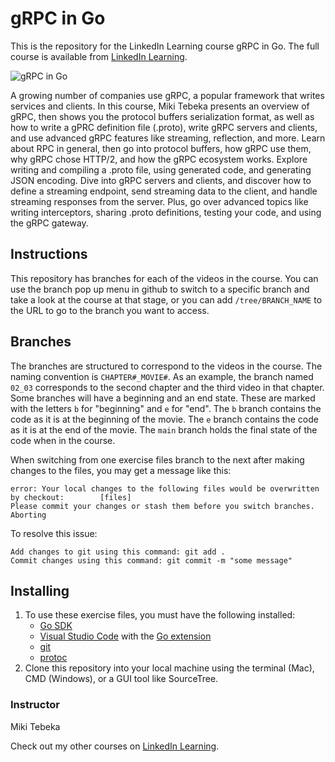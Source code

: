 # gRPC in Go
This is the repository for the LinkedIn Learning course gRPC in Go. The full course is available from [LinkedIn Learning][lil-course-url].

![gRPC in Go][lil-thumbnail-url] 

A growing number of companies use gRPC, a popular framework that writes services and clients. In this course, Miki Tebeka presents an overview of gRPC, then shows you the protocol buffers serialization format, as well as how to write a gPRC definition file (.proto), write gRPC servers and clients, and use advanced gRPC features like streaming, reflection, and more. Learn about RPC in general, then go into protocol buffers, how gRPC use them, why gRPC chose HTTP/2, and how the gRPC ecosystem works. Explore writing and compiling a .proto file, using generated code, and generating JSON encoding. Dive into gRPC servers and clients, and discover how to define a streaming endpoint, send streaming data to the client, and handle streaming responses from the server. Plus, go over advanced topics like writing interceptors, sharing .proto definitions, testing your code, and using the gRPC gateway.



## Instructions
This repository has branches for each of the videos in the course. You can use the branch pop up menu in github to switch to a specific branch and take a look at the course at that stage, or you can add `/tree/BRANCH_NAME` to the URL to go to the branch you want to access.

## Branches
The branches are structured to correspond to the videos in the course. The naming convention is `CHAPTER#_MOVIE#`. As an example, the branch named `02_03` corresponds to the second chapter and the third video in that chapter. 
Some branches will have a beginning and an end state. These are marked with the letters `b` for "beginning" and `e` for "end". The `b` branch contains the code as it is at the beginning of the movie. The `e` branch contains the code as it is at the end of the movie. The `main` branch holds the final state of the code when in the course.

When switching from one exercise files branch to the next after making changes to the files, you may get a message like this:

    error: Your local changes to the following files would be overwritten by checkout:        [files]
    Please commit your changes or stash them before you switch branches.
    Aborting

To resolve this issue:
	
    Add changes to git using this command: git add .
	Commit changes using this command: git commit -m "some message"

## Installing
1. To use these exercise files, you must have the following installed:
	- [Go SDK](https://go.dev/dl)
    - [Visual Studio Code](https://code.visualstudio.com/) with the [Go extension](https://marketplace.visualstudio.com/items?itemName=golang.Go)
    - [git](https://git-scm.com/)
    - [protoc](https://grpc.io/docs/protoc-installation/)
2. Clone this repository into your local machine using the terminal (Mac), CMD (Windows), or a GUI tool like SourceTree.


### Instructor

Miki Tebeka 
                            


                            

Check out my other courses on [LinkedIn Learning](https://www.linkedin.com/learning/instructors/miki-tebeka).

[lil-course-url]: https://www.linkedin.com/learning/grpc-in-go?dApp=59033956&leis=LAA
[lil-thumbnail-url]: https://media.licdn.com/dms/image/D560DAQENGbFJUcfkbg/learning-public-crop_288_512/0/1689793845488?e=2147483647&v=beta&t=kmn30g1oiW0MERiaon5lO1OJ9VKlajiVlyBRwTFSkwE

